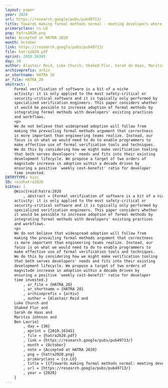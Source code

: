 ```yaml
---
layout: paper
year: 2020
url: https://research.google/pubs/pub49713/
title: Towards making formal methods normal - meeting developers where they are
primaryclass: cs.LO
png: hatra2020.png
note: Accepted at HATRA 2020
month: October
link: https://research.google/pubs/pub49713/
file: hatra2020.pdf
eprint: 2010.16345
day: 30
author: Alastair Reid, Luke Church, Shaked Flur, Sarah de Haas, Maritza Johnson, Ben Laurie
archiveprefix: arXiv
ar_shortname: HATRA 20
ar_file: HATRA_20
abstract: |
    Formal verification of software is a bit of a niche
    activity: it is only applied to the most safety-critical or
    security-critical software and it is typically only performed by
    specialized verification engineers. This paper considers whether
    it would be possible to increase adoption of formal methods by
    integrating formal methods with developers' existing practices
    and workflows.
    <p>
    We do not believe that widespread adoption will follow from
    making the prevailing formal methods argument that correctness
    is more important than engineering teams realize. Instead, our
    focus is on what we would need to do to enable programmers to
    make effective use of formal verification tools and techniques.
    We do this by considering how we might make verification tooling
    that both serves developers' needs and fits into their existing
    development lifecycle. We propose a target of two orders of
    magnitude increase in adoption within a decade driven by
    ensuring a positive `weekly cost-benefit' ratio for developer
    time invested.
ENTRYTYPE: misc
ID: reidhatra2020
bibtex: |
    @misc{reid:hatra:2020
        , abstract = {Formal verification of software is a bit of a niche
    activity: it is only applied to the most safety-critical or
    security-critical software and it is typically only performed by
    specialized verification engineers. This paper considers whether
    it would be possible to increase adoption of formal methods by
    integrating formal methods with developers' existing practices
    and workflows.
    <p>
    We do not believe that widespread adoption will follow from
    making the prevailing formal methods argument that correctness
    is more important than engineering teams realize. Instead, our
    focus is on what we would need to do to enable programmers to
    make effective use of formal verification tools and techniques.
    We do this by considering how we might make verification tooling
    that both serves developers' needs and fits into their existing
    development lifecycle. We propose a target of two orders of
    magnitude increase in adoption within a decade driven by
    ensuring a positive `weekly cost-benefit' ratio for developer
    time invested.}
        , ar_file = {HATRA_20}
        , ar_shortname = {HATRA 20}
        , archiveprefix = {arXiv}
        , author = {Alastair Reid and
    Luke Church and
    Shaked Flur and
    Sarah de Haas and
    Maritza Johnson and
    Ben Laurie}
        , day = {30}
        , eprint = {2010.16345}
        , file = {hatra2020.pdf}
        , link = {https://research.google/pubs/pub49713/}
        , month = {October}
        , note = {Accepted at HATRA 2020}
        , png = {hatra2020.png}
        , primaryclass = {cs.LO}
        , title = {{T}owards making formal methods normal: meeting developers where they are}
        , url = {https://research.google/pubs/pub49713/}
        , year = {2020}
    }
---
```

